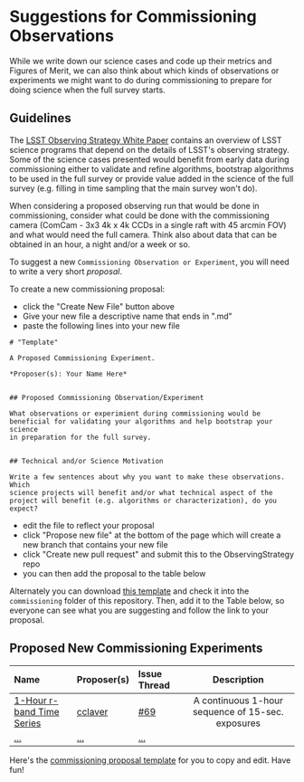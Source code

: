 # Suggestions for Commissioning Observations

While we write down our science cases and code up their metrics and
Figures of Merit, we can also think about which kinds of observations or experiments 
we might want to do during commissioning to prepare for doing science when the full survey
starts.

## Guidelines

The [LSST Observing Strategy White Paper](http://www.slac.stanford.edu/%7Edigel/ObservingStrategy/whitepaper/LSST_Observing_Strategy_White_Paper.pdf) contains an overview of LSST science programs that depend on the details of LSST's observing strategy. Some of the science cases presented would benefit from early data during commissioning either to validate and refine algorithms, bootstrap algorithms to be used in the full survey or provide value added in the science of the full survey (e.g. filling in time sampling that the main survey won't do).

When considering a proposed observing run that would be done in commissioning, consider what could be done with the commissioning camera (ComCam - 3x3 4k x 4k CCDs in a single raft with 45 arcmin FOV) and what would need the full camera.  Think also about data that can be obtained in an hour, a night and/or a week or so. 

To suggest a new `Commissioning Observation or Experiment`, you will need to write a very short *proposal*. 

To create a new commissioning proposal:
- click the "Create New File" button above
- Give your new file a descriptive name that ends in ".md"
- paste the following lines into your new file
~~~~
# "Template"

A Proposed Commissioning Experiment.

*Proposer(s): Your Name Here*


## Proposed Commissioning Observation/Experiment

What observations or experimient during commissioning would be
beneficial for validating your algorithms and help bootstrap your science
in preparation for the full survey.


## Technical and/or Science Motivation

Write a few sentences about why you want to make these observations. Which
science projects will benefit and/or what technical aspect of the
project will benefit (e.g. algorithms or characterization), do you expect?
~~~~
- edit the file to reflect your proposal
- click "Propose new file" at the bottom of the page which will create a new branch that contains your new file
- click "Create new pull request" and submit this to the ObservingStrategy repo
- you can then add the proposal to the table below

Alternately you can download [this template](https://github.com/LSSTScienceCollaborations/CommissioningProposals/blob/master/commissioning/commProp_Template.md) and check it into the `commissioning` folder of this repository. Then, add it to the Table below, so everyone can see what you are suggesting and follow the link to your proposal.


## Proposed New Commissioning Experiments



 **Name**              | **Proposer(s)**       | **Issue Thread**| **Description**
:----------------------|:----------------------|:----------------|:----------------:
 [1-Hour r-band Time Series](https://github.com/LSSTScienceCollaborations/CommissioningProposals/blob/master/commProp_r-band1hourtimeSeries.md) | [cclaver](https://github.com/cclaver) | [#69](https://github.com/LSSTScienceCollaborations/ObservingStrategy/issues/69) | A continuous 1-hour sequence of 15-sec. exposures
 [...](https://github.com/LSSTScienceCollaborations/ObservingStrategy/blob/issue64/opsim/) | [...](https://github.com/) | [...](https://github.com/LSSTScienceCollaborations/ObservingStrategy/issues/)


Here's the [commissioning proposal template](https://github.com/LSSTScienceCollaborations/CommissioningProposals/blob/master/commProp_Template.md)
for you to copy and edit. Have fun!
